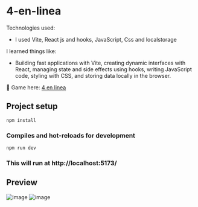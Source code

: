 # 4-en-linea

Technologies used:
- I used Vite, React js and hooks, JavaScript, Css and localstorage

I learned things like:
- Building fast applications with Vite, creating dynamic interfaces with React, managing state and side effects using hooks, writing JavaScript code, styling with CSS, and storing data locally in the browser.

📍 Game here: [4 en linea](https://juego4enlinea.netlify.app/)  

## Project setup
```
npm install
```

### Compiles and hot-reloads for development
```
npm run dev
```

### This will run at http://localhost:5173/

## Preview

![image](https://github.com/JanoM2/4-en-linea/assets/78227130/0349369b-0f8a-4c52-b065-88486953e8ac)
![image](https://github.com/JanoM2/4-en-linea/assets/78227130/1b3d9d38-90c5-47c0-bec7-d77be343cd20)
